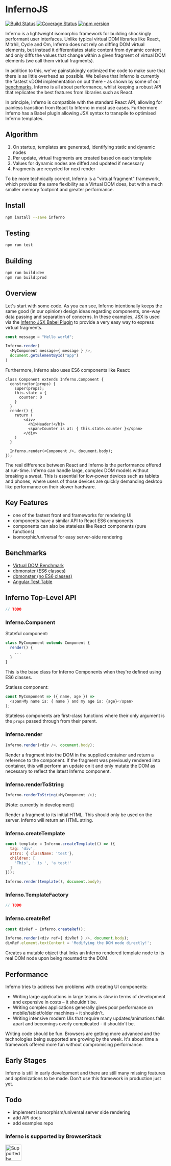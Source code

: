 # InfernoJS

[![Build Status](https://travis-ci.org/trueadm/inferno.svg?branch=perf-spike)](https://travis-ci.org/trueadm/inferno)
[![Coverage Status](https://coveralls.io/repos/trueadm/inferno/badge.svg?branch=inferno-gulp&service=github)](https://coveralls.io/github/trueadm/inferno?branch=inferno-spike)
[![npm version](https://badge.fury.io/js/inferno.svg)](https://badge.fury.io/js/inferno)

Inferno is a lightweight isomorphic framework for building shockingly performant user interfaces. Unlike typical virtual DOM libraries like React, Mitrhil, Cycle and Om, Inferno does not rely on diffing DOM virtual elements, but instead it differentiates static content from dynamic content and only diffs the values that change within a given fragment of virtual DOM elements (we call them virtual fragments).

In addition to this, we've painstakingly optimized the code to make sure that there is as little overhead as possible. We believe that Inferno is currently the fastest vDOM implementation on out there - as shown by some of our [benchmarks](#benchmarks). Inferno is all about performance, whilst keeping a robust API that replicates the best features from libraries such as React.

In principle, Inferno is compatible with the standard React API, allowing for painless transition from React to Inferno in most use cases. Furthermore Inferno has a Babel plugin allowing JSX syntax to transpile to optimised Inferno templates.

## Algorithm

1. On startup, templates are generated, identifying static and dynamic nodes
2. Per update, virtual fragments are created based on each template
3. Values for dynamic nodes are diffed and updated if necessary
4. Fragments are recycled for next render

To be more technically correct, Inferno is a "virtual fragment" framework, which provides the same flexibility as a Virtual DOM does, but with a much smaller memory footprint and greater performance.

## Install

```sh
npm install --save inferno
```

## Testing

```sh
npm run test
```

## Building

```sh
npm run build:dev
npm run build:prod
```

## Overview

Let's start with some code. As you can see, Inferno intentionally keeps the same good (in our opinion) design ideas regarding components, one-way data passing and separation of concerns.
In these examples, JSX is used via the [Inferno JSX Babel Plugin](https://github.com/trueadm/babel-plugin-inferno) to provide a very easy way to express virtual fragments.

```js
const message = "Hello world";

Inferno.render(
  <MyComponent message={ message } />,
  document.getElementById("app")
)
```
Furthermore, Inferno also uses ES6 components like React:

```javascript{
class Component extends Inferno.Component {
  constructor(props) {
    super(props);
    this.state = {
      counter: 0
    }
  }
  render() {
    return (
        <div>
          <h1>Header!</h1>
          <span>Counter is at: { this.state.counter }</span>
        </div>
    )
  }

  Inferno.render(<Component />, document.body);
});
```
The real difference between React and Inferno is the performance offered at run-time. Inferno can handle large, complex DOM models without breaking a sweat.
This is essential for low-power devices such as tablets and phones, where users of those devices are quickly demanding desktop like performance on their slower hardware.

## Key Features

- one of the fastest front end frameworks for rendering UI
- components have a similar API to React ES6 components
- components can also be stateless like React components (pure functions)
- isomorphic/universal for easy server-side rendering

## Benchmarks

- [Virtual DOM Benchmark](http://vdom-benchmark.github.io/vdom-benchmark/)
- [dbmonster (ES6 classes)](http://infernojs.org/benchmarks/dbmonster/)
- [dbmonster (no ES6 classes)](http://infernojs.org/benchmarks/dbmonster/inferno-dbmonster-raw-es5.html)
- [Angular Test Table](http://infernojs.org/benchmarks/angular-test-table/infernojs/index.html)

## Inferno Top-Level API

```js
// TODO
```

### Inferno.Component

Stateful component:

```js
class MyComponent extends Component {
  render() {
    ...
  }
}
```

This is the base class for Inferno Components when they're defined using ES6 classes.

Statless component:

```js
const MyComponent => ({ name, age }) => 
  <span>My name is: { name } and my age is: {age}</span>  
);
```

Stateless components are first-class functions where their only argument is the `props` passed through from their parent.

### Inferno.render

```javascript
Inferno.render(<div />, document.body);
```

Render a fragment into the DOM in the supplied container and return a reference to the component. If the fragment was previously rendered into container, this will
perform an update on it and only mutate the DOM as necessary to reflect the latest Inferno component.

### Inferno.renderToString

```js
Inferno.renderToString(<MyComponent />);
```

[Note: currently in development]

Render a fragment to its initial HTML. This should only be used on the server. Inferno will return an HTML string.

### Inferno.createTemplate

```js
const template = Inferno.createTemplate(() => ({
  tag: 'div',
  attrs: { className: 'test'},
  children: [
    'This', ' is ', 'a test!'
  ]
}));

Inferno.render(template(), document.body);
```
### Inferno.TemplateFactory

```js
// TODO
```

### Inferno.createRef

```js
const divRef = Inferno.createRef();

Inferno.render(<div ref={ divRef } />, document.body);
divRef.element.textContent = 'Modifying the DOM node directly!';
```

Creates a mutable object that links an Inferno rendered template node to its real DOM node upon being mounted to the DOM.

## Performance

Inferno tries to address two problems with creating UI components:
- Writing large applications in large teams is slow in terms of development and expensive in costs – it shouldn't be.
- Writing complex applications generally gives poor performance on mobile/tablet/older machines – it shouldn't.
- Writing intensive modern UIs that require many updates/animations falls apart and becomings overly complicated - it shouldn't be.

Writing code should be fun. Browsers are getting more advanced and the technologies being supported are growing by the week. It's about
time a framework offered more fun without compromising performance.

## Early Stages

Inferno is still in early development and there are still many missing features and optimizations to be made. Don't use this framework in production just yet.

## Todo

- implement isomorphism/universal server side rendering
- add API docs
- add examples repo

### Inferno is supported by BrowserStack

<img src="http://infernojs.org/browserstack.svg" height="50px" alt="Supported by Browserstack" />

